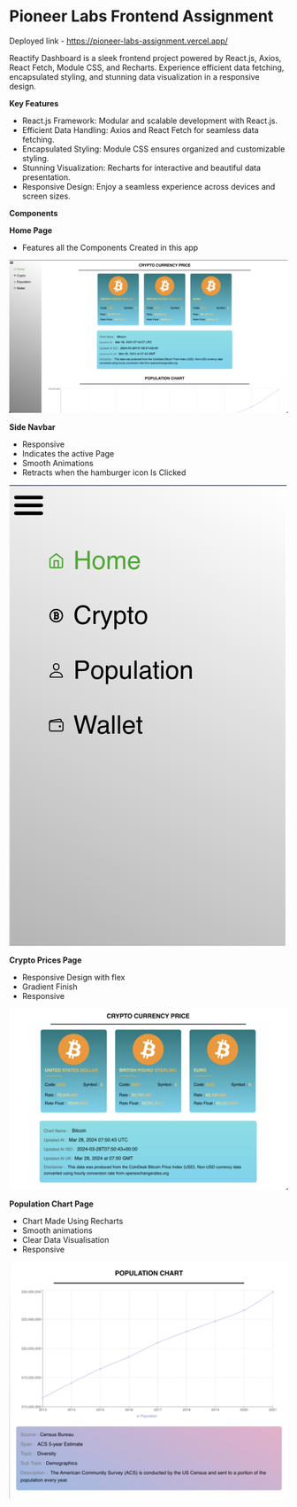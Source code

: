 
# Pioneer Labs Frontend Assignment

Deployed link - https://pioneer-labs-assignment.vercel.app/

Reactify Dashboard is a sleek frontend project powered by React.js, Axios, React Fetch, Module CSS, and Recharts. Experience efficient data fetching, encapsulated styling, and stunning data visualization in a responsive design.

**Key Features**

- React.js Framework: Modular and scalable development with React.js.
- Efficient Data Handling: Axios and React Fetch for seamless data fetching.
- Encapsulated Styling: Module CSS ensures organized and customizable styling.
- Stunning Visualization: Recharts for interactive and beautiful data presentation.
- Responsive Design: Enjoy a seamless experience across devices and screen sizes.

**Components**

**Home Page**
- Features all the Components Created in this app
<img src='./src/Images/home.png'/>

**Side Navbar**
- Responsive
- Indicates the active Page
- Smooth Animations
- Retracts when the hamburger icon Is Clicked

<img src='./src/Images/navbar.png'/>

**Crypto Prices Page**
- Responsive Design with flex
- Gradient Finish
- Responsive
<img src='./src/Images/crypto.png'/>

**Population Chart Page**
- Chart Made Using Recharts
- Smooth animations
- Clear Data Visualisation
- Responsive

<img src='./src/Images/population.png'/>

